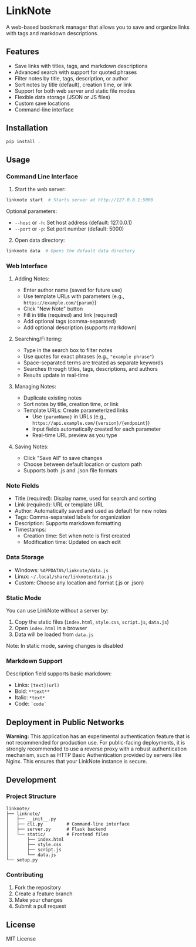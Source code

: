 # LinkNote

A web-based bookmark manager that allows you to save and organize links with tags and markdown descriptions.

## Features

- Save links with titles, tags, and markdown descriptions
- Advanced search with support for quoted phrases
- Filter notes by title, tags, description, or author
- Sort notes by title (default), creation time, or link
- Support for both web server and static file modes
- Flexible data storage (JSON or JS files)
- Custom save locations
- Command-line interface

## Installation

```bash
pip install .
```

## Usage

### Command Line Interface

1. Start the web server:
```bash
linknote start  # Starts server at http://127.0.0.1:5000
```

Optional parameters:
- `--host` or `-h`: Set host address (default: 127.0.0.1)
- `--port` or `-p`: Set port number (default: 5000)

2. Open data directory:
```bash
linknote data  # Opens the default data directory
```

### Web Interface

1. Adding Notes:
   - Enter author name (saved for future use)
   - Use template URLs with parameters (e.g., `https://example.com/{param}`)
   - Click "New Note" button
   - Fill in title (required) and link (required)
   - Add optional tags (comma-separated)
   - Add optional description (supports markdown)

2. Searching/Filtering:
   - Type in the search box to filter notes
   - Use quotes for exact phrases (e.g., `"example phrase"`)
   - Space-separated terms are treated as separate keywords
   - Searches through titles, tags, descriptions, and authors
   - Results update in real-time

3. Managing Notes:
   - Duplicate existing notes
   - Sort notes by title, creation time, or link
   - Template URLs: Create parameterized links
     - Use `{paramName}` in URLs (e.g., `https://api.example.com/{version}/{endpoint}`)
     - Input fields automatically created for each parameter
     - Real-time URL preview as you type

4. Saving Notes:
   - Click "Save All" to save changes
   - Choose between default location or custom path
   - Supports both .js and .json file formats

### Note Fields

- Title (required): Display name, used for search and sorting
- Link (required): URL or template URL
- Author: Automatically saved and used as default for new notes
- Tags: Comma-separated labels for organization
- Description: Supports markdown formatting
- Timestamps: 
  - Creation time: Set when note is first created
  - Modification time: Updated on each edit

### Data Storage

- Windows: `%APPDATA%/linknote/data.js`
- Linux: `~/.local/share/linknote/data.js`
- Custom: Choose any location and format (.js or .json)

### Static Mode

You can use LinkNote without a server by:
1. Copy the static files (`index.html`, `style.css`, `script.js`, `data.js`)
2. Open `index.html` in a browser
3. Data will be loaded from `data.js`

Note: In static mode, saving changes is disabled

### Markdown Support

Description field supports basic markdown:
- Links: `[text](url)`
- Bold: `**text**`
- Italic: `*text*`
- Code: `` `code` ``

## Deployment in Public Networks

**Warning:** This application has an experimental authentication feature that is not recommended for production use. For public-facing deployments, it is strongly recommended to use a reverse proxy with a robust authentication mechanism, such as HTTP Basic Authentication provided by servers like Nginx. This ensures that your LinkNote instance is secure.

## Development

### Project Structure

```
linknote/
├── linknote/
│   ├── __init__.py
│   ├── cli.py         # Command-line interface
│   ├── server.py      # Flask backend
│   └── static/        # Frontend files
│       ├── index.html
│       ├── style.css
│       ├── script.js
│       └── data.js
└── setup.py
```

### Contributing

1. Fork the repository
2. Create a feature branch
3. Make your changes
4. Submit a pull request

## License

MIT License
